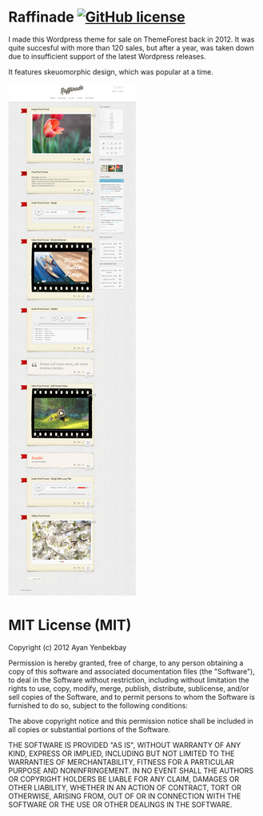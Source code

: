 # Raffinade [![GitHub license](https://img.shields.io/badge/license-MIT-blue.svg)](https://raw.githubusercontent.com/yenbekbay/raffinade/master/LICENSE)

I made this Wordpress theme for sale on ThemeForest back in 2012. It was quite succesful with more than 120 sales, but after a year, was taken down due to insufficient support of the latest Wordpress releases.

It features skeuomorphic design, which was popular at a time.

![Preview](https://raw.githubusercontent.com/yenbekbay/raffinade/master/previews/02_preview2.jpg)

# MIT License (MIT)

Copyright (c) 2012 Ayan Yenbekbay

Permission is hereby granted, free of charge, to any person obtaining a copy
of this software and associated documentation files (the "Software"), to deal
in the Software without restriction, including without limitation the rights
to use, copy, modify, merge, publish, distribute, sublicense, and/or sell
copies of the Software, and to permit persons to whom the Software is
furnished to do so, subject to the following conditions:

The above copyright notice and this permission notice shall be included in all
copies or substantial portions of the Software.

THE SOFTWARE IS PROVIDED "AS IS", WITHOUT WARRANTY OF ANY KIND, EXPRESS OR
IMPLIED, INCLUDING BUT NOT LIMITED TO THE WARRANTIES OF MERCHANTABILITY,
FITNESS FOR A PARTICULAR PURPOSE AND NONINFRINGEMENT. IN NO EVENT SHALL THE
AUTHORS OR COPYRIGHT HOLDERS BE LIABLE FOR ANY CLAIM, DAMAGES OR OTHER
LIABILITY, WHETHER IN AN ACTION OF CONTRACT, TORT OR OTHERWISE, ARISING FROM,
OUT OF OR IN CONNECTION WITH THE SOFTWARE OR THE USE OR OTHER DEALINGS IN THE
SOFTWARE.
